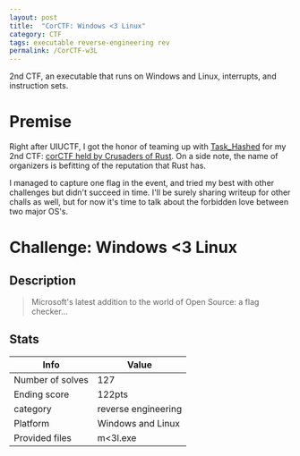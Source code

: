 ```yaml
---
layout: post
title:  "CorCTF: Windows <3 Linux"
category: CTF
tags: executable reverse-engineering rev 
permalink: /CorCTF-w3L
---
```

2nd CTF, an executable that runs on Windows and Linux, interrupts, and instruction sets.
<!--more-->

# Premise

Right after UIUCTF, I got the honor of teaming up with [Task_Hashed](https://ctftime.org/team/175900) for my 2nd CTF: [corCTF held by Crusaders of Rust](https://ctftime.org/event/1656). On a side note, the name of organizers is befitting of the reputation that Rust has.

I managed to capture one flag in the event, and tried my best with other challenges but didn't succeed in time. I'll be surely sharing writeup for other challs as well, but for now it's time to talk about the forbidden love between two major OS's. 

# Challenge: Windows <3 Linux

## Description

> Microsoft's latest addition to the world of Open Source: a flag checker...

## Stats

|  Info | Value  |
|-------|----------|
| Number of solves       | 127                   |
| Ending score           | 122pts                |
| category               | reverse engineering   |
| Platform               | Windows and Linux     |
| Provided files         | m<3l.exe              |
